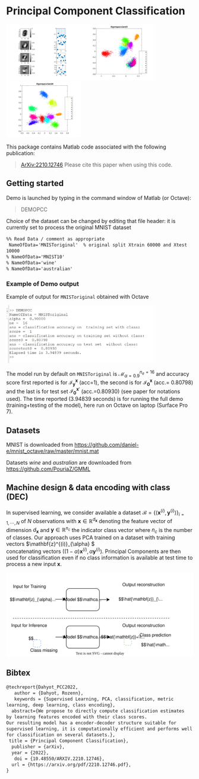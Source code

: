 # Principal Component Classification


 <img width="200" alt="" src="images/MNIST10_eigenvectors.svg"><img width="200" alt="" src="images/MNIST10_projectionsTrainingsetu2u3.svg"><img width="200" alt="" src="images/MNIST10_projectionsTrainingsetu3u4.svg"> 

This package contains Matlab code associated with the following publication:  
> [ArXiv:2210.12746](https://arxiv.org/pdf/2210.12746.pdf)
Please cite this  paper when using this code.

## Getting started

Demo is launched by typing in the command window of Matlab (or Octave):
> DEMOPCC

Choice of the dataset can be changed by editing that file header: it is currently set to  process the original MNIST dataset
```
%% Read Data / comment as appropriate
 NameOfData='MNISToriginal'  % original split Xtrain 60000 and Xtest 10000
% NameOfData='MNIST10'      
% NameOfData='wine'
% NameOfData='australian'
```

### Example of Demo output 
Example of output for `MNISToriginal` obtained with Octave 

<img width="400" alt="" src="images/OctaveOutputMNISToriginal-Laptop.jpg">

The model run by default on `MNISToriginal`  is $\mathcal{M}_{\alpha=0.9}^{n_e=16}$  and accuracy score first reported is for $\mathcal{I}_{\mathbf{y}}^{\mathbf{x}}$ (acc=1), the second is for $\mathcal{I}_{\mathbf{0}}^{\mathbf{x}}$ (acc.= 0.80798) and the last is for test set $\mathcal{I}_{\mathbf{0}}^{\mathbf{x}'}$ (acc.=0.80930)
(see paper for notations used).
The time reported (3.94839 seconds) is for running the full demo (training+testing of the model), here run on Octave on laptop (Surface Pro 7).


## Datasets

MNIST is downloaded from https://github.com/daniel-e/mnist_octave/raw/master/mnist.mat

Datasets *wine* and *australian* are downloaded from https://github.com/PouriaZ/GMML

## Machine design & data encoding with class (DEC)

In supervised learning, we consider available a  dataset $\mathcal{B}=\lbrace(\mathbf{x}^{(i)},\mathbf{y}^{(i)})\rbrace_{i=1,\cdots,N}$ of $N$ observations
with $\mathbf{x}\in \mathbb{R}^{d_{\mathbf{x}}}$ denoting the  feature vector of dimension $d_{\mathbf{x}}$ and $\mathbf{y}\in \mathbb{R}^{n_c}$ the indicator class vector where $n_c$ is the number of classes.
Our approach uses PCA trained on a dataset with training vectors $\mathbf{z}^{(i)}_{\alpha}  $  
concatenating vectors $( (1-\alpha)\mathbf{x}^{(i)} , \alpha\mathbf{y}^{(i)})$. 
Principal Components are then used for classification even if no class information is available at test time to process a new input $\mathbf{x}$.

<img width="600" alt="" src="images/PCCMachineDesign.svg">

## Bibtex

```
@techreport{Dahyot_PCC2022,
   author = {Dahyot, Rozenn},
   keywords = {Supervised Learning, PCA, classification, metric learning, deep learning, class encoding},
  abstract={We propose to directly compute classification estimates
by learning features encoded with their class scores. 
Our resulting model has a encoder-decoder structure suitable for supervised learning, it is computationally efficient and performs well for classification on several datasets.},
 title = {Principal Component Classification},
  publisher = {arXiv},
  year = {2022},
   doi = {10.48550/ARXIV.2210.12746},
  url = {https://arxiv.org/pdf/2210.12746.pdf},
}
```
